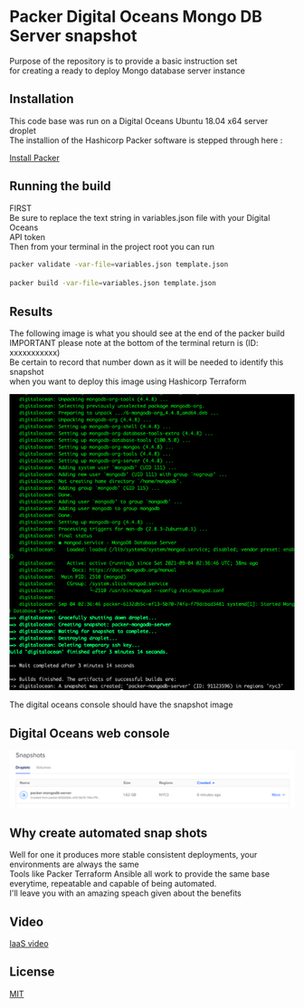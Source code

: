 
# Packer Digital Oceans Mongo DB Server snapshot

Purpose of the repository is to provide a basic instruction set  
for creating a ready to deploy Mongo database server instance
## Installation

This code base was run on a Digital Oceans Ubuntu 18.04 x64 server droplet  
The installion of the Hashicorp Packer software is stepped through here :  

[Install Packer](https://learn.hashicorp.com/tutorials/packer/get-started-install-cli)  

## Running the build  
FIRST  
Be sure to replace the text string in variables.json file with your Digital Oceans  
API token  
Then from your terminal in the project root you can run  

```bash
packer validate -var-file=variables.json template.json  

packer build -var-file=variables.json template.json
```  
## Results  
The following image is what you should see at the end of the packer build  
IMPORTANT please note at the bottom of the terminal return is (ID: xxxxxxxxxxx)  
Be certain to record that number down as it will be needed to identify this snapshot  
when you want to deploy this image using Hashicorp Terraform

![](images/terminal.png?raw=true)  

The digital oceans console should have the snapshot image  
## Digital Oceans web console  

![](image/snapshotweb.png?raw=true)  

## Why create automated snap shots
Well for one it produces more stable consistent deployments, your environments are always the same  
Tools like Packer Terraform  Ansible all work to provide the same base everytime, repeatable and capable of being automated.  
I'll leave you with an amazing speach given about the benefits  
## Video  
[IaaS video](https://www.youtube.com/watch?v=RTEgE2lcyk4)  

## License
[MIT](https://choosealicense.com/licenses/mit/)
